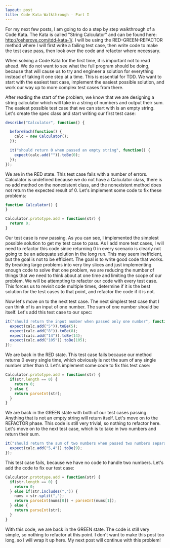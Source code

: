```yaml
---
layout: post
title: Code Kata Walkthrough - Part I
---
```


For my next few posts, I am going to do a step by step walkthrough of a Code Kata. The Kata is called "String Calculator" and can be found here:
http://osherove.com/tdd-kata-1/. 
I will be using the RED-GREEN-REFACTOR method where I will first write a failing test case, then write code to make the test case pass, then look 
over the code and refactor where necessary.

When solving a Code Kata for the first time, it is important not to read ahead. We do not want to see what the full program should be doing, 
because that will cause us to try and engineer a solution for everything instead of taking it one step at a time. This is essential for TDD. 
We want to start with the easiest test case, implement the easiest possible solution, and work our way up to more complex test cases from there. 

After reading the start of the problem, we know that we are designing a string calculator which will take in a string of numbers and output their sum. 
The easiest possible test case that we can start with is an empty string. Let's create the spec class and start writing our first test case:

```javascript
describe("Calculator", function() {

  beforeEach(function() {
    calc = new Calculator();
  });

  it("should return 0 when passed an empty string", function() {
    expect(calc.add("")).toBe(0);
  });
});
```

We are in the RED state. This test case fails with a number of errors. Calculator is undefined because we do not have a Calculator class, there is no add method 
on the nonexistent class, and the nonexistent method does not return the expected result of 0. Let's implement some code to fix these problems:

```javascript
function Calculator() {
}

Calculator.prototype.add = function(str) {
  return 0;
}
```

Our test case is now passing. As you can see, I implemented the simplest possible solution to get my test case to pass. As I add more test cases, I will need 
to refactor this code since returning 0 in every scenario is clearly not going to be an adequate solution in the long run. This may seem inefficient, 
but the goal is not to be efficient. The goal is to write good code that works. By breaking large problems into very tiny slices and just implementing enough code 
to solve that one problem, we are reducing the number of things that we need to think about at one time and limiting the scope of our problem. 
We will be attempting to refactor our code with every test case. This forces us to revisit code multiple times, determine if it is the best solution for the test cases to 
that point, and refactor the code if it is not.

Now let's move on to the next test case. The next simplest test case that I can think of is an input of one number. The sum of one number should be itself. Let's 
add this test case to our spec:

```javascript
it("should return the input number when passed only one number", function() {
  expect(calc.add("5")).toBe(5);
  expect(calc.add("8")).toBe(8);
  expect(calc.add("14")).toBe(14);
  expect(calc.add("105")).toBe(105);
});
```
	
We are back in the RED state. This test case fails because our method returns 0 every single time, which obviously is not the sum of any single number other than 0. 
Let's implement some code to fix this test case:

```javascript
Calculator.prototype.add = function(str) {
  if(str.length == 0) {
    return 0;
  } else {
    return parseInt(str);
  }
}
```

We are back in the GREEN state with both of our test cases passing. Anything that is not an empty string will return itself. Let's move on to the REFACTOR phase. This 
code is still very trivial, so nothing to refactor here. Let's move on to the next test case, which is to take in two numbers and return their sum.

```javascript
it("should return the sum of two numbers when passed two numbers separated by a comma", function() {
  expect(calc.add("5,4")).toBe(9);
});
```
    
This test case fails, because we have no code to handle two numbers. Let's add the code to fix our test case:

```javascript
Calculator.prototype.add = function(str) {
  if(str.length == 0) {
    return 0;
  } else if(str.includes(",")) {
    nums = str.split(",");
    return parseInt(nums[0]) + parseInt(nums[1]);
  } else {
    return parseInt(str);
  }
}
```

With this code, we are back in the GREEN state. The code is still very simple, so nothing to refactor at this point. I don't want to make this post too long, so I will 
wrap it up here. My next post will continue with this problem!
